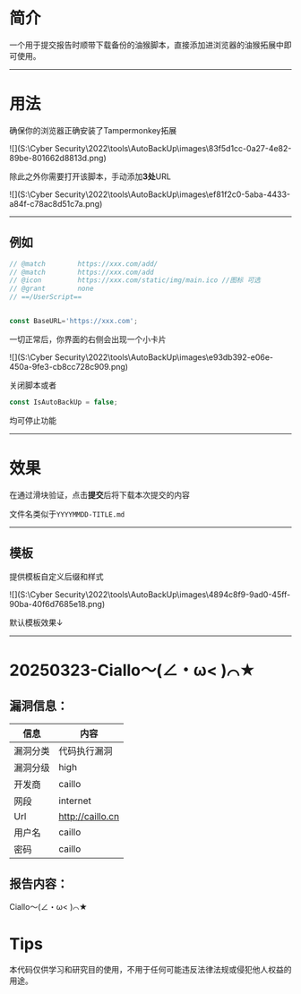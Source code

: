 # 简介

一个用于提交报告时顺带下载备份的油猴脚本，直接添加进浏览器的油猴拓展中即可使用。

------

# 用法

确保你的浏览器正确安装了Tampermonkey拓展

![](S:\Cyber Security\2022\tools\AutoBackUp\images\83f5d1cc-0a27-4e82-89be-801662d8813d.png)

除此之外你需要打开该脚本，手动添加**3处**URL

![](S:\Cyber Security\2022\tools\AutoBackUp\images\ef81f2c0-5aba-4433-a84f-c78ac8d51c7a.png)

------

## 例如

```js
// @match        https://xxx.com/add/
// @match        https://xxx.com/add
// @icon         https://xxx.com/static/img/main.ico //图标 可选
// @grant        none
// ==/UserScript==


const BaseURL='https://xxx.com';
```

一切正常后，你界面的右侧会出现一个小卡片

![](S:\Cyber Security\2022\tools\AutoBackUp\images\e93db392-e06e-450a-9fe3-cb8cc728c909.png)

关闭脚本或者

```js
const IsAutoBackUp = false;
```

均可停止功能

------

# 效果

在通过滑块验证，点击**提交**后将下载本次提交的内容

文件名类似于`YYYYMMDD-TITLE.md`

------

## 模板

提供模板自定义后缀和样式

![](S:\Cyber Security\2022\tools\AutoBackUp\images\4894c8f9-9ad0-45ff-90ba-40f6d7685e18.png)



默认模板效果↓

------


# 20250323-Ciallo～(∠・ω< )⌒★

## 漏洞信息：

| 信息     | 内容              |
| -------- | ----------------- |
| 漏洞分类 | 代码执行漏洞      |
| 漏洞分级 | high         |
| 开发商   | caillo |
| 网段     | internet       |
| Url      | http://caillo.cn           |
| 用户名   | caillo      |
| 密码     | caillo      |

## 报告内容：

Ciallo～(∠・ω< )⌒★



# Tips

本代码仅供学习和研究目的使用，不用于任何可能违反法律法规或侵犯他人权益的用途。

